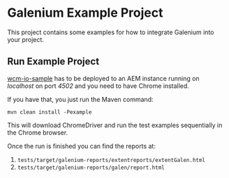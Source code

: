 Galenium Example Project
========================

This project contains some examples for how to integrate Galenium into your project.

Run Example Project
-------------------

[wcm-io-sample](https://wcm.io/samples/) has to be deployed to an AEM instance running on *localhost* on port *4502* and you need to have Chrome installed.

If you have that, you just run the Maven command:

`mvn clean install -Pexample`

This will download ChromeDriver and run the test examples sequentially in the Chrome browser.

Once the run is finished you can find the reports at:
1. `tests/target/galenium-reports/extentreports/extentGalen.html`
2. `tests/target/galenium-reports/galen/report.html`
